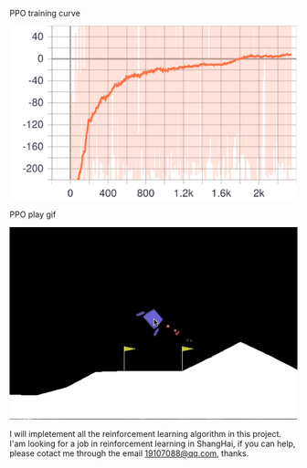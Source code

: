 
PPO training curve

![Alt text](https://github.com/war3gu/gykRL/blob/master/trainning%20curve/PPO.svg)

PPO play gif

![Alt text](https://github.com/war3gu/gykRL/blob/master/play%20video/ppo.gif)

I will impletement all the reinforcement learning algorithm in this project.
I'am looking for a job in reinforcement learning in ShangHai, if you can help, please cotact me through the email 19107088@qq.com, thanks.
